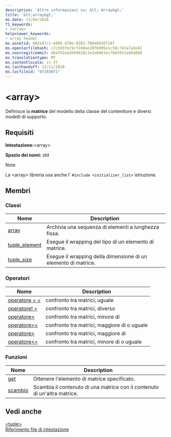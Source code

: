 ```yaml
---
description: 'Altre informazioni su: &lt; Array&gt;'
title: '&lt;array&gt;'
ms.date: 11/04/2016
f1_keywords:
- <array>
helpviewer_keywords:
- array header
ms.assetid: 084147c1-e805-478e-8201-76846020f187
ms.openlocfilehash: c7c593fec9cf240ae28f8d05e1c56c743a7a3e42
ms.sourcegitcommit: d6af41e42699628c3e2e6063ec7b03931a49a098
ms.translationtype: MT
ms.contentlocale: it-IT
ms.lasthandoff: 12/11/2020
ms.locfileid: "97193071"
---
```

# <a name="ltarraygt"></a>&lt;array&gt;

Definisce la **matrice** del modello della classe del contenitore e diversi modelli di supporto.

## <a name="requirements"></a>Requisiti

**Intestazione:**\<array>

**Spazio dei nomi:** std

> [!NOTE]
> La \<array> libreria usa anche l' `#include <initializer_list>` istruzione.

## <a name="members"></a>Membri

### <a name="classes"></a>Classi

|Nome|Description|
|-|-|
|[array](../standard-library/array-class-stl.md)|Archivia una sequenza di elementi a lunghezza fissa.|
|[tuple_element](../standard-library/tuple-element-class-tuple.md)|Esegue il wrapping del tipo di un elemento di matrice.|
|[tuple_size](../standard-library/tuple-size-class-tuple.md)|Esegue il wrapping della dimensione di un elemento di matrice.|

### <a name="operators"></a>Operatori

|Nome|Description|
|-|-|
|[operatore = =](../standard-library/array-operators.md#op_eq_eq)|confronto tra matrici, uguale|
|[operatore! =](../standard-library/array-operators.md#op_neq)|confronto tra matrici, diverso|
|[operatore\<](../standard-library/array-operators.md#op_lt)|confronto tra matrici, minore di|
|[operatore>=](../standard-library/array-operators.md#op_gt_eq)|confronto tra matrici, maggiore di o uguale|
|[operatore>](../standard-library/array-operators.md#op_gt)|confronto tra matrici, maggiore di|
|[operatore<=](../standard-library/array-operators.md#op_lt_eq)|confronto tra matrici, minore di o uguale|

### <a name="functions"></a>Funzioni

|Nome|Description|
|-|-|
|[get](../standard-library/array-functions.md#get)|Ottenere l'elemento di matrice specificato.|
|[scambio](../standard-library/array-functions.md#swap)|Scambia il contenuto di una matrice con il contenuto di un'altra matrice.|

## <a name="see-also"></a>Vedi anche

[\<tuple>](../standard-library/tuple.md)\
[Riferimento file di intestazione](../standard-library/cpp-standard-library-header-files.md)
